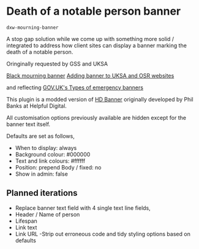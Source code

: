# Death of a notable person banner
`dxw-mourning-banner`

A stop gap solution while we come up with something more solid / integrated to address how client sites can display a banner marking the death of a notable person.

Oringinally requested by GSS and UKSA

[Black mourning banner](https://dxw.zendesk.com/agent/tickets/13933)
[Adding banner to UKSA and OSR websites](https://dxw.zendesk.com/agent/tickets/13864)

and reflecting [GOV.UK's Types of emergency banners](https://docs.publishing.service.gov.uk/manual/emergency-publishing.html#types-of-emergency-banners)

This plugin is a modded version of [HD Banner](https://github.com/dxw/hd-banner) originally developed by Phil Banks at Helpful Digital.

All customisation options previously available are hidden except for the banner text itself.

Defaults are set as follows,

- When to display: always
- Background colour: #000000
- Text and link colours: #ffffff
- Position: prepend Body / fixed: no
- Show in admin: false
 
## Planned iterations

- Replace banner text field with 4 single text line fields,
 - Header / Name of person
 - Lifespan
 - Link text
 - Link URL 
-Strip out erroneous code and tidy styling options based on defaults